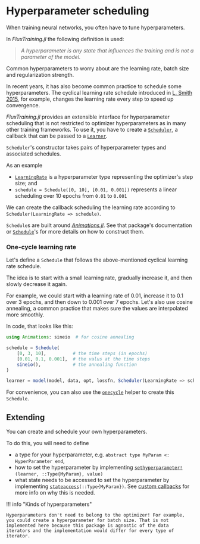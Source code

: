 # Hyperparameter scheduling

When training neural networks, you often have to tune hyperparameters.

In *FluxTraining.jl* the following definition is used:

> *A hyperparameter is any state that influences the training and is not a parameter of the model.*

Common hyperparameters to worry about are the learning rate, batch size and regularization strength.

In recent years, it has also become common practice to schedule some hyperparameters. The cyclical learning rate schedule introduced in [L. Smith 2015](https://arxiv.org/abs/1506.01186), for example, changes the learning rate every step to speed up convergence.

*FluxTraining.jl* provides an extensible interface for hyperparameter scheduling that is not restricted to optimizer hyperparameters as in many other training frameworks. To use it, you have to create a [`Scheduler`](#), a callback that can be passed to a [`Learner`](#).

`Scheduler`'s constructor takes pairs of hyperparameter types and associated schedules.

As an example

- [`LearningRate`](#) is a hyperparameter type representing the optimizer's step size; and
- `schedule = Schedule([0, 10], [0.01, 0.001])` represents a linear scheduling over 10 epochs from `0.01` to `0.001` 

We can create the callback scheduling the learning rate according to `Scheduler(LearningRate => schedule)`.

`Schedule`s are built around [*Animations.jl*](https://jkrumbiegel.github.io/Animations.jl/dev/). See that package's documentation or [`Schedule`](#)'s for more details on how to construct them. 

### One-cycle learning rate

Let's define a `Schedule` that follows the above-mentioned cyclical learning rate schedule.

The idea is to start with a small learning rate, gradually increase it, and then slowly decrease it again.

For example, we could start with a learning rate of 0.01, increase it to 0.1 over 3 epochs, and then down to 0.001 over 7 epochs. Let's also use cosine annealing, a common practice that makes sure the values are interpolated more smoothly.

In code, that looks like this:

```julia
using Animations: sineio  # for cosine annealing

schedule = Schedule(
    [0, 3, 10],          # the time steps (in epochs)
    [0.01, 0.1, 0.001],  # the valus at the time steps
    sineio(),            # the annealing function
)

learner = model(model, data, opt, lossfn, Scheduler(LearningRate => schedule))
```

For convenience, you can also use the [`onecycle`](#) helper to create this `Schedule`.

## Extending

You can create and schedule your own hyperparameters.

To do this, you will need to define

- a type for your hyperparameter, e.g. `abstract type MyParam <: HyperParameter end`,
- how to set the hyperparameter by implementing [`sethyperparameter!`](#)`(learner, ::Type{MyParam}, value)`
- what state needs to be accessed to set the hyperparameter by implementing [`stateaccess`](#)`(::Type{MyParam})`. See [custom callbacks](../callbacks/custom.md) for more info on why this is needed.

!!! info "Kinds of hyperparameters"

    Hyperparameters don't need to belong to the optimizer! For example, you could create a hyperparameter for batch size. That is not implemented here because this package is agnostic of the data iterators and the implementation would differ for every type of iterator.
